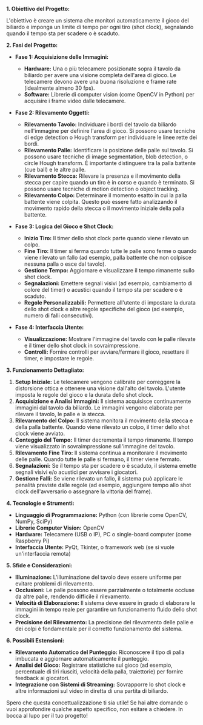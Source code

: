 **1. Obiettivo del Progetto:**

L'obiettivo è creare un sistema che monitori automaticamente il gioco del biliardo e imponga un limite di tempo per ogni tiro (shot clock), segnalando quando il tempo sta per scadere o è scaduto.

**2. Fasi del Progetto:**

* **Fase 1: Acquisizione delle Immagini:**
  * **Hardware:** Una o più telecamere posizionate sopra il tavolo da biliardo per avere una visione completa dell'area di gioco. Le telecamere devono avere una buona risoluzione e frame rate (idealmente almeno 30 fps).
  * **Software:** Librerie di computer vision (come OpenCV in Python) per acquisire i frame video dalle telecamere.

* **Fase 2: Rilevamento Oggetti:**
  * **Rilevamento Tavolo:** Individuare i bordi del tavolo da biliardo nell'immagine per definire l'area di gioco. Si possono usare tecniche di edge detection o Hough transform per individuare le linee rette dei bordi.
  * **Rilevamento Palle:** Identificare la posizione delle palle sul tavolo. Si possono usare tecniche di image segmentation, blob detection, o circle Hough transform. È importante distinguere tra la palla battente (cue ball) e le altre palle.
  * **Rilevamento Stecca:**  Rilevare la presenza e il movimento della stecca per capire quando un tiro è in corso e quando è terminato. Si possono usare tecniche di motion detection o object tracking.
  * **Rilevamento Colpo:** Determinare il momento esatto in cui la palla battente viene colpita. Questo può essere fatto analizzando il movimento rapido della stecca o il movimento iniziale della palla battente.

* **Fase 3: Logica del Gioco e Shot Clock:**
  * **Inizio Tiro:** Il timer dello shot clock parte quando viene rilevato un colpo.
  * **Fine Tiro:** Il timer si ferma quando tutte le palle sono ferme o quando viene rilevato un fallo (ad esempio, palla battente che non colpisce nessuna palla o esce dal tavolo).
  * **Gestione Tempo:**  Aggiornare e visualizzare il tempo rimanente sullo shot clock.
  * **Segnalazioni:**  Emettere segnali visivi (ad esempio, cambiamento di colore del timer) o acustici quando il tempo sta per scadere o è scaduto.
  * **Regole Personalizzabili:**  Permettere all'utente di impostare la durata dello shot clock e altre regole specifiche del gioco (ad esempio, numero di falli consecutivi).

* **Fase 4: Interfaccia Utente:**
  * **Visualizzazione:** Mostrare l'immagine del tavolo con le palle rilevate e il timer dello shot clock in sovraimpressione.
  * **Controlli:**  Fornire controlli per avviare/fermare il gioco, resettare il timer, e impostare le regole.

**3. Funzionamento Dettagliato:**

1. **Setup Iniziale:** Le telecamere vengono calibrate per correggere la distorsione ottica e ottenere una visione dall'alto del tavolo. L'utente imposta le regole del gioco e la durata dello shot clock.
2. **Acquisizione e Analisi Immagini:** Il sistema acquisisce continuamente immagini dal tavolo da biliardo. Le immagini vengono elaborate per rilevare il tavolo, le palle e la stecca.
3. **Rilevamento del Colpo:** Il sistema monitora il movimento della stecca e della palla battente. Quando viene rilevato un colpo, il timer dello shot clock viene avviato.
4. **Conteggio del Tempo:** Il timer decrementa il tempo rimanente. Il tempo viene visualizzato in sovraimpressione sull'immagine del tavolo.
5. **Rilevamento Fine Tiro:** Il sistema continua a monitorare il movimento delle palle. Quando tutte le palle si fermano, il timer viene fermato.
6. **Segnalazioni:** Se il tempo sta per scadere o è scaduto, il sistema emette segnali visivi e/o acustici per avvisare i giocatori.
7. **Gestione Falli:** Se viene rilevato un fallo, il sistema può applicare le penalità previste dalle regole (ad esempio, aggiungere tempo allo shot clock dell'avversario o assegnare la vittoria del frame).

**4. Tecnologie e Strumenti:**

* **Linguaggio di Programmazione:** Python (con librerie come OpenCV, NumPy, SciPy)
* **Librerie Computer Vision:** OpenCV
* **Hardware:** Telecamere (USB o IP), PC o single-board computer (come Raspberry Pi)
* **Interfaccia Utente:** PyQt, Tkinter, o framework web (se si vuole un'interfaccia remota)

**5. Sfide e Considerazioni:**

* **Illuminazione:**  L'illuminazione del tavolo deve essere uniforme per evitare problemi di rilevamento.
* **Occlusioni:**  Le palle possono essere parzialmente o totalmente occluse da altre palle, rendendo difficile il rilevamento.
* **Velocità di Elaborazione:** Il sistema deve essere in grado di elaborare le immagini in tempo reale per garantire un funzionamento fluido dello shot clock.
* **Precisione del Rilevamento:**  La precisione del rilevamento delle palle e dei colpi è fondamentale per il corretto funzionamento del sistema.

**6. Possibili Estensioni:**

* **Rilevamento Automatico del Punteggio:**  Riconoscere il tipo di palla imbucata e aggiornare automaticamente il punteggio.
* **Analisi del Gioco:**  Registrare statistiche sul gioco (ad esempio, percentuale di tiri riusciti, velocità della palla, traiettorie) per fornire feedback ai giocatori.
* **Integrazione con Sistemi di Streaming:**  Sovrapporre lo shot clock e altre informazioni sul video in diretta di una partita di biliardo.

Spero che questa concettualizzazione ti sia utile! Se hai altre domande o vuoi approfondire qualche aspetto specifico, non esitare a chiedere. In bocca al lupo per il tuo progetto!
